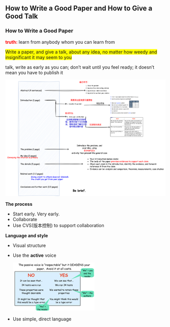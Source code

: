 ## How to Write a Good Paper and How to Give a Good Talk

### How to Write a Good Paper

**<font color='red'>truth:</font>** learn from anybody whom you can learn from 



<span style="background-color: yellow;">Write a paper, and give a talk, about any idea, no matter how weedy and insignificant it may seem to you</span>

 talk, write as early as you can; don’t wait until you feel ready; it doesn’t mean you have to publish it



![怎么写论文](images/怎么写论文.png)



**The process** 

- Start early.  Very early.
- Collaborate
- Use CVS(版本控制) to support collaboration



**Language and style**

- Visual structure

- Use the **active** voice

  <img src="images/Screenshot 2024-05-07 at 00.00.50.png" alt="Screenshot 2024-05-07 at 00.00.50" style="zoom: 25%;" />

- Use simple, direct language